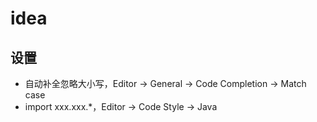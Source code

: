 # idea

## 设置
- 自动补全忽略大小写，Editor -> General -> Code Completion -> Match case
- import xxx.xxx.*，Editor -> Code Style -> Java